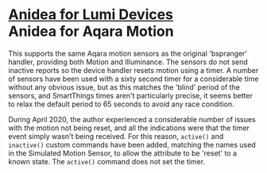 # [Anidea for Lumi Devices](../../../README.md#anidea-for-virtual-devices)<br>Anidea for Aqara Motion
This supports the same Aqara motion sensors as the original 'bspranger' handler, providing both Motion and Illuminance. The sensors do not send inactive reports so the device handler resets motion using a timer. A number of sensors have been used with a sixty second timer for a considerable time without any obvious issue, but as this matches the 'blind' period of the sensors, and SmartThings times aren't particularly precise, it seems better to relax the default period to 65 seconds to avoid any race condition.

During April 2020, the author experienced a considerable number of issues with the motion not being reset, and all the indications were that the timer event simply wasn't being received. For this reason, `active()` and `inactive()` custom commands have been added, matching the names used in the Simulated Motion Sensor, to allow the attribute to be 'reset' to a known state. The `active()` command does not set the timer.
